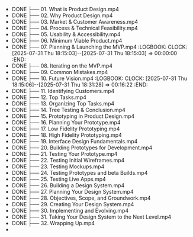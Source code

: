 - DONE ├── 01. What is Product Design.mp4
- DONE ├── 02. Why Product Design.mp4
- DONE ├── 03. Market & Customer Awareness.mp4
- DONE ├── 04. Process & Technical Feasibility.mp4
- DONE ├── 05. Usability & Accessibility.mp4
- DONE ├── 06. Minimum Viable Product.mp4
- DONE ├── 07. Planning & Launching the MVP.mp4
  :LOGBOOK:
  CLOCK: [2025-07-31 Thu 18:15:03]--[2025-07-31 Thu 18:15:03] =>  00:00:00
  :END:
- DONE ├── 08. Iterating on the MVP.mp4
- DONE ├── 09. Common Mistakes.mp4
- DONE ├── 10. Future Vision.mp4
  :LOGBOOK:
  CLOCK: [2025-07-31 Thu 18:15:06]--[2025-07-31 Thu 18:31:28] =>  00:16:22
  :END:
- DONE ├── 11. Identifying Customers.mp4
- DONE ├── 12. Top Tasks.mp4
- DONE ├── 13. Organizing Top Tasks.mp4
- DONE ├── 14. Tree Testing & Conclusion.mp4
- DONE ├── 15. Prototyping in Product Design.mp4
- DONE ├── 16. Planning Your Prototype.mp4
- DONE ├── 17. Low Fidelity Prototyping.mp4
- DONE ├── 18. High Fidelity Prototyping.mp4
- DONE ├── 19. Interface Design Fundamentals.mp4
- DONE ├── 20. Building Prototypes for Development.mp4
- DONE ├── 21. Testing Your Prototype.mp4
- DONE ├── 22. Testing Initial Wireframes.mp4
- DONE ├── 23. Testing Mockups.mp4
- DONE ├── 24. Testing Prototypes and beta Builds.mp4
- DONE ├── 25. Testing Live Apps.mp4
- DONE ├── 26. Building a Design System.mp4
- DONE ├── 27. Planning Your Design System.mp4
- DONE ├── 28. Objectives, Scope, and Groundwork.mp4
- DONE ├── 29. Creating Your Design System.mp4
- DONE ├── 30. Implementing and Evolving.mp4
- DONE ├── 31. Taking Your Design System to the Next Level.mp4
- DONE ├── 32. Wrapping Up.mp4
-